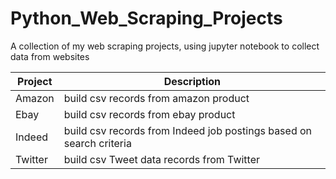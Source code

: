 # Python_Web_Scraping_Projects
A collection of my web scraping projects, using jupyter notebook to collect data from websites

| Project       | Description
| ------------- | -------------
| Amazon        | build csv records from amazon product
| Ebay          | build csv records from ebay product
| Indeed        | build csv records from Indeed job postings based on search criteria
| Twitter       | build csv Tweet data records from Twitter
